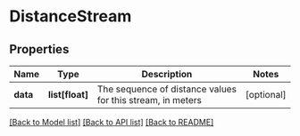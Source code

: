 # DistanceStream

## Properties
Name | Type | Description | Notes
------------ | ------------- | ------------- | -------------
**data** | **list[float]** | The sequence of distance values for this stream, in meters | [optional] 

[[Back to Model list]](../README.md#documentation-for-models) [[Back to API list]](../README.md#documentation-for-api-endpoints) [[Back to README]](../README.md)

